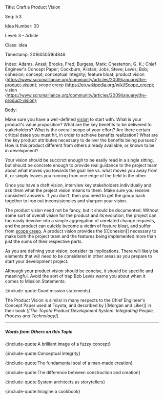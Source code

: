 Title:  Craft a Product Vision

Seq:    5.3

Idea Number: 30

Level:  3 - Article

Class:  idea

Timestamp: 20160505164846

Index:  Adams, Ansel; Brooks, Fred; Burgess, Mark; Chesterton, G. K.; Chief Engineer's Concept Paper; Cockburn, Alistair; Jobs, Steve; Lewis, Bob; cohesion; concept; conceptual integrity; feature bloat; product vision (https://www.scrumalliance.org/community/articles/2009/january/the-product-vision); scope creep (https://en.wikipedia.org/wiki/Scope_creep); vision (https://www.scrumalliance.org/community/articles/2009/january/the-product-vision); 

Body:

Make sure you have a well-defined <a href="http://www.scaledagileframework.com/vision/" class="reflink" target="ref">vision</a> to start with. What is your product's value proposition? What are the key benefits to be delivered to stakeholders? What is the overall scope of your effort?  Are there certain critical dates you must hit, in order to achieve benefits realization? What are the key product attributes necessary to deliver the benefits being pursued? How is this product different from others already available, or known to be in development?

Your vision should be succinct enough to be easily read in a single sitting, but should be concrete enough to provide real guidance to the project team about what moves you towards the goal line vs. what moves you away from it, or simply leaves you running from one edge of the field to the other.

Once you have a draft vision, interview key stakeholders individually and ask them what the project vision means to them. Make sure you receive consistent answers. If you don't, then you need to get the group back together to iron out inconsistencies and sharpen your vision.

The product vision need not be fancy, but it should be documented. Without some sort of overall vision for the product and its evolution, the project can too easily devolve into a simple aggregation of unrelated change requests, and the product can quickly become a victim of feature bloat, and suffer from [scope creep](https://en.wikipedia.org/wiki/Scope_creep). A product vision provides the [[Cohesion]] necessary to make both the project team and the features being implemented more than just the sums of their respective parts.

As you are defining your vision, consider its implications. There will likely be elements that will need to be considered in other areas as you prepare to start your development project.

Although your product vision should be concise, it should be specific and meaningful. Avoid the sort of trap Bob Lewis warns you about when it comes to Mission Statements:

{:include-quote:Good mission statements}

The Product Vision is similar in many respects to the Chief Engineer's Concept Paper used at Toyota, and described by [[Morgan and Liker]] in their book <cite>[[The Toyota Product Development System: Integrating People, Process and Technology]]</cite>.

----

##### Words from Others on this Topic

{:include-quote:A brilliant image of a fuzzy concept}

{:include-quote:Conceptual integrity}

{:include-quote:The fundamental soul of a man-made creation}

{:include-quote:The difference between construction and creation}

{:include-quote:System architects as storytellers}

{:include-quote:Imagine a cookbook}
